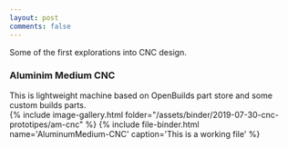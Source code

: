 ```yaml
---
layout: post
comments: false
---
```

Some of the first explorations into CNC design.

### Aluminim Medium CNC
This is lightweight machine based on OpenBuilds part store and some custom builds parts.  
{% include image-gallery.html folder="/assets/binder/2019-07-30-cnc-prototipes/am-cnc" %}
{% include file-binder.html name='AluminumMedium-CNC' caption='This is a working file' %}
